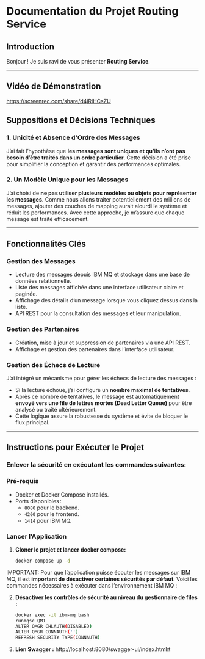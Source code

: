 # Documentation du Projet Routing Service

## Introduction

Bonjour ! Je suis ravi de vous présenter **Routing Service**.

---

## Vidéo de Démonstration

https://screenrec.com/share/d4jRlHCsZU

## Suppositions et Décisions Techniques

### 1. **Unicité et Absence d'Ordre des Messages**

J’ai fait l’hypothèse que **les messages sont uniques et qu’ils n’ont pas besoin d’être traités dans un ordre particulier**. Cette décision a été prise pour simplifier la conception et garantir des performances optimales.

### 2. **Un Modèle Unique pour les Messages**

J’ai choisi de **ne pas utiliser plusieurs modèles ou objets pour représenter les messages**. Comme nous allons traiter potentiellement des millions de messages, ajouter des couches de mapping aurait alourdi le système et réduit les performances. Avec cette approche, je m’assure que chaque message est traité efficacement.

---

## Fonctionnalités Clés

### Gestion des Messages
- Lecture des messages depuis IBM MQ et stockage dans une base de données relationnelle.
- Liste des messages affichée dans une interface utilisateur claire et paginée.
- Affichage des détails d’un message lorsque vous cliquez dessus dans la liste.
- API REST pour la consultation des messages et leur manipulation.

### Gestion des Partenaires
- Création, mise à jour et suppression de partenaires via une API REST.
- Affichage et gestion des partenaires dans l’interface utilisateur.

### Gestion des Échecs de Lecture

J’ai intégré un mécanisme pour gérer les échecs de lecture des messages :
- Si la lecture échoue, j’ai configuré un **nombre maximal de tentatives**.
- Après ce nombre de tentatives, le message est automatiquement **envoyé vers une file de lettres mortes (Dead Letter Queue)** pour être analysé ou traité ultérieurement.
- Cette logique assure la robustesse du système et évite de bloquer le flux principal.

---

## Instructions pour Exécuter le Projet

### Enlever la sécurité en exécutant les commandes suivantes:

### Pré-requis
- Docker et Docker Compose installés.
- Ports disponibles :
    - `8080` pour le backend.
    - `4200` pour le frontend.
    - `1414` pour IBM MQ.

### Lancer l’Application

1. **Cloner le projet et lancer docker compose:**
   ```bash
   docker-compose up -d

IMPORTANT: Pour que l’application puisse écouter les messages sur IBM MQ, il est **important de désactiver certaines sécurités par défaut**. Voici les commandes nécessaires à exécuter dans l’environnement IBM MQ :

2. **Désactiver les contrôles de sécurité au niveau du gestionnaire de files :**
   ```bash
   docker exec -it ibm-mq bash
   runmqsc QM1
   ALTER QMGR CHLAUTH(DISABLED)
   ALTER QMGR CONNAUTH('')
   REFRESH SECURITY TYPE(CONNAUTH)

3. **Lien Swagger :**
   http://localhost:8080/swagger-ui/index.html#
